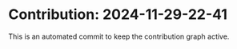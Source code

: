 # Contribution: 2024-11-29-22-41
This is an automated commit to keep the contribution graph active.
